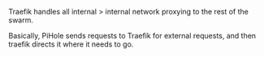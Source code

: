 Traefik handles all internal > internal network proxying to the rest of the swarm.

Basically, PiHole sends requests to Traefik for external requests, and then traefik directs it where it needs to go.